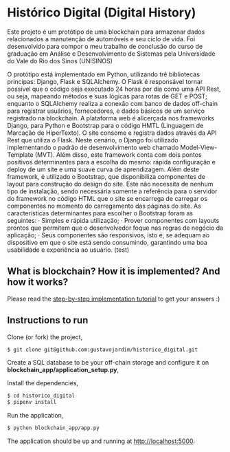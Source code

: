# Histórico Digital (Digital History)

Este projeto é um protótipo de uma blockchain para armazenar dados relacionados a manutenção de automóveis e seu ciclo de vida. Foi desenvolvido para compor o meu trabalho de conclusão do curso de graduação em Análise e Desenvolvimento de Sistemas pela Universidade do Vale do Rio dos Sinos (UNISINOS)

O protótipo está implementado em Python, utilizando trê bibliotecas principas: Django, Flask e SQLAlchemy. O Flask é responsável tornar possível que o código seja executado 24 horas por dia como uma API Rest, ou seja, mapeando métodos e suas lógicas para rotas de GET e POST; enquanto o SQLAlchemy realiza a conexão com banco de dados off-chain para registrar usuários, fornecedores, e dados básicos de um serviço registrado na blockchain. A plataforma web é alicerçada nos frameworks Django, para Python e Bootstrap para o código HMTL (Linguagem de Marcação de HiperTexto). O site consome e registra dados através da API Rest que utiliza o Flask. Neste cenário, o Django foi utilizado implementando o padrão de desenvolvimento web chamado Model-View-Template (MVT). Além disso, este framework conta com dois pontos positivos determinantes para a escolha do mesmo: rápida configuração e deploy de um site e uma suave curva de aprendizagem. Além deste framework, é utilizado o Bootstrap, que disponibiliza componentes de layout para construção do design do site. Este não necessita de nenhum tipo de instalação, sendo necessária somente a referência para o servidor do framework no código HTML que o site se encarrega de carregar os componentes no momento do carregamento das páginas do site. As características determinantes para escolher o Bootstrap foram as seguintes:
·     Simples e rápida utilização;
·     Prover componentes com layouts prontos que permitem que o desenvolvedor foque nas regras de negócio da aplicação;
·     Seus componentes são responsivos, isto é, se adequam ao dispositivo em que o site está sendo consumindo, garantindo uma boa usabilidade e experiência ao usuário. (test)

## What is blockchain? How it is implemented? And how it works?

Please read the [step-by-step implementation tutorial](https://www.ibm.com/developerworks/cloud/library/cl-develop-blockchain-app-in-python/index.html) to get your answers :)

## Instructions to run

Clone (or fork) the project,

```sh
$ git clone git@github.com:gustavojardim/historico_digital.git
```

Create a SQL database to be your off-chain storage and configure it on **blockchain_app/application_setup.py**,

Install the dependencies,

```sh
$ cd historico_digital
$ pipenv install
```

Run the application,

```sh
$ python blockchain_app/app.py
```

The application should be up and running at [http://localhost:5000](http://localhost:5000).
